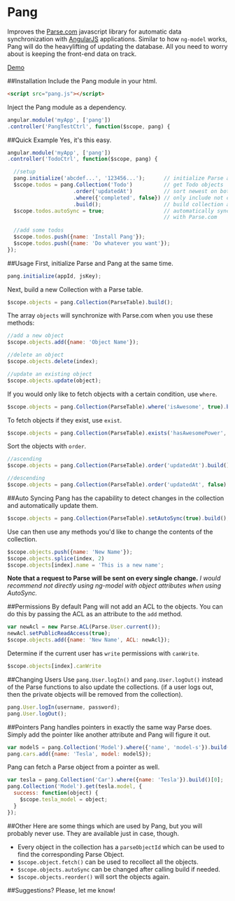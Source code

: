 # Pang
Improves the [Parse.com](http://www.parse.com) javascript library for automatic data synchronization with [AngularJS](http://www.angularjs.org) applications. Similar to how `ng-model` works, Pang will do the heavylifting of updating the database. All you need to worry about is keeping the front-end data on track.

[Demo](http://aidanwolter3.github.com/Pang)

##Installation
Include the Pang module in your html.
``` html
<script src="pang.js"></script>
```

Inject the Pang module as a dependency.
``` javascript
angular.module('myApp', ['pang'])
.controller('PangTestCtrl', function($scope, pang) {
```

##Quick Example
Yes, it's this easy.
``` javascript
angular.module('myApp', ['pang'])
.controller('TodoCtrl', function($scope, pang) {

  //setup
  pang.initialize('abcdef...', '123456...');      // initialize Parse and Pang
  $scope.todos = pang.Collection('Todo')          // get Todo objects
                     .order('updatedAt')          // sort newest on bottom
                     .where({'completed', false}) // only include not completed todos
                     .build();                    // build collection and fetch objects
  $scope.todos.autoSync = true;                   // automatically sync all objects
                                                  // with Parse.com
  
  //add some todos
  $scope.todos.push({name: 'Install Pang'});
  $scope.todos.push({name: 'Do whatever you want'});
});
```

##Usage
First, initialize Parse and Pang at the same time.
``` javascript
pang.initialize(appId, jsKey);
```

Next, build a new Collection with a Parse table.
``` javascript
$scope.objects = pang.Collection(ParseTable).build();
```
The array `objects` will synchronize with Parse.com when you use these methods:
``` javascript
//add a new object
$scope.objects.add({name: 'Object Name'});

//delete an object
$scope.objects.delete(index);

//update an existing object
$scope.objects.update(object);
```

If you would only like to fetch objects with a certain condition, use `where`.
``` javascript
$scope.objects = pang.Collection(ParseTable).where('isAwesome', true).build();
```

To fetch objects if they exist, use `exist`.
``` javascript
$scope.objects = pang.Collection(ParseTable).exists('hasAwesomePower', true).build();
```

Sort the objects with `order`.
``` javascript
//ascending
$scope.objects = pang.Collection(ParseTable).order('updatedAt').build();

//descending
$scope.objects = pang.Collection(ParseTable).order('updatedAt', false).build();
```

##Auto Syncing
Pang has the capability to detect changes in the collection and automatically update them.
``` javascript
$scope.objects = pang.Collection(ParseTable).setAutoSync(true).build();
```

Use can then use any methods you'd like to change the contents of the collection.
``` javascript
$scope.objects.push({name: 'New Name'});
$scope.objects.splice(index, 2)
$scope.objects[index].name = 'This is a new name';
```

**Note that a request to Parse will be sent on every single change.**
*I would recommend not directly using ng-model with object attributes when using AutoSync.*


##Permissions
By default Pang will not add an ACL to the objects. You can do this by passing the ACL as an attribute to the `add` method.
``` javascript
var newAcl = new Parse.ACL(Parse.User.current());
newAcl.setPublicReadAccess(true);
$scope.objects.add({name: 'New Name', ACL: newAcl});
```

Determine if the current user has `write` permissions with `canWrite`.
``` javascript
$scope.objects[index].canWrite
```

##Changing Users
Use `pang.User.logIn()` and `pang.User.logOut()` instead of the Parse functions to also update the collections. (if a user logs out, then the private objects will be removed from the collection).
``` javascript
pang.User.logIn(username, password);
pang.User.logOut();
```

##Pointers
Pang handles pointers in exactly the same way Parse does. Simply add the pointer like another attribute and Pang will figure it out.
``` javascript
var modelS = pang.Collection('Model').where({'name', 'model-s'}).build()[0];
pang.cars.add({name: 'Tesla', model: modelS});
```

Pang can fetch a Parse object from a pointer as well.
``` javascript
var tesla = pang.Collection('Car').where({name: 'Tesla'}).build()[0];
pang.Collection('Model').get(tesla.model, {
  success: function(object) {
    $scope.tesla_model = object;
  }
});
```

##Other
Here are some things which are used by Pang, but you will probably never use. They are available just in case, though.

* Every object in the collection has a `parseObjectId` which can be used to find the corresponding Parse Object.
* `$scope.object.fetch()` can be used to recollect all the objects.
* `$scope.objects.autoSync` can be changed after calling build if needed.
* `$scope.objects.reorder()` will sort the objects again.


##Suggestions?
Please, let me know!
